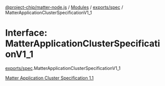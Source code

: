 [@project-chip/matter-node.js](../README.md) / [Modules](../modules.md) / [exports/spec](../modules/exports_spec.md) / MatterApplicationClusterSpecificationV1\_1

# Interface: MatterApplicationClusterSpecificationV1\_1

[exports/spec](../modules/exports_spec.md).MatterApplicationClusterSpecificationV1_1

[Matter Application Cluster Specification 1.1](https://csa-iot.org/developer-resource/specifications-download-request/)
